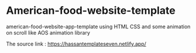# American-food-website-template
american-food-website-app-template using HTML CSS and some animation on scroll like AOS animation library

The source link : https://hassantemplateseven.netlify.app/
